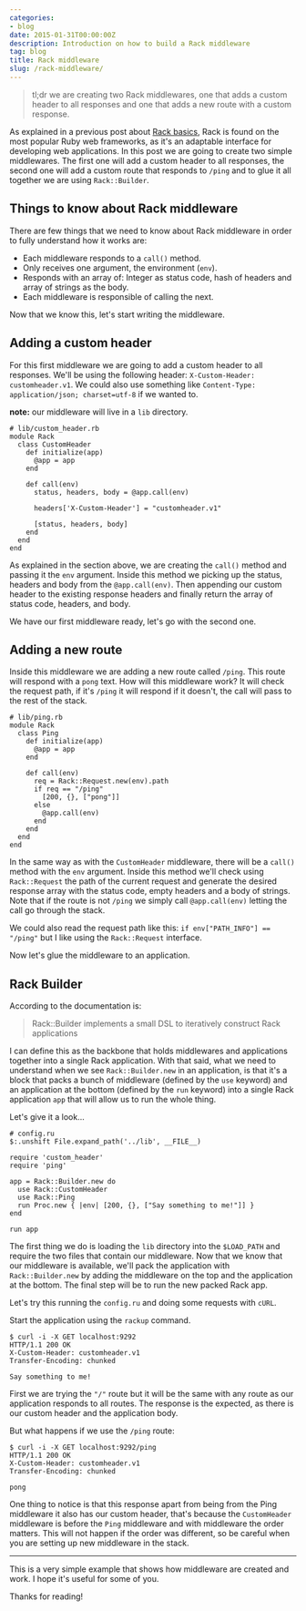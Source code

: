 ```yaml
---
categories:
- blog
date: 2015-01-31T00:00:00Z
description: Introduction on how to build a Rack middleware
tag: blog
title: Rack middleware
slug: /rack-middleware/
---
```


> tl;dr we are creating two Rack middlewares, one that adds a custom header to
all responses and one that adds a new route with a custom response.

As explained in a previous post about [Rack basics][rack-basics], Rack is found
on the most popular Ruby web frameworks, as it's an adaptable interface for
developing web applications. In this post we are going to create two simple
middlewares. The first one will add a custom header to all responses, the second
one will add a custom route that responds to `/ping` and to glue it all together
we are using `Rack::Builder`.

## Things to know about Rack middleware

There are few things that we need to know about Rack middleware in order to
fully understand how it works are:

- Each middleware responds to a `call()` method.
- Only receives one argument, the environment (`env`).
- Responds with an array of: Integer as status code, hash of headers and array
  of strings as the body.
- Each middleware is responsible of calling the next.

Now that we know this, let's start writing the middleware.

## Adding a custom header

For this first middleware we are going to add a custom header to all responses.
We'll be using the following header: `X-Custom-Header: customheader.v1`. We
could also use something like `Content-Type: application/json; charset=utf-8` if
we wanted to.

**note:** our middleware will live in a `lib` directory.

    # lib/custom_header.rb
    module Rack
      class CustomHeader
        def initialize(app)
          @app = app
        end

        def call(env)
          status, headers, body = @app.call(env)

          headers['X-Custom-Header'] = "customheader.v1"

          [status, headers, body]
        end
      end
    end

As explained in the section above, we are creating the `call()` method and
passing it the `env` argument. Inside this method we picking up the status,
headers and body from the `@app.call(env)`. Then appending our custom header to
the existing response headers and finally return the array of status code,
headers, and body.

We have our first middleware ready, let's go with the second one.

## Adding a new route

Inside this middleware we are adding a new route called `/ping`. This route will
respond with a `pong` text. How will this middleware work? It will check the
request path, if it's `/ping` it will respond if it doesn't, the call will pass
to the rest of the stack.

    # lib/ping.rb
    module Rack
      class Ping
        def initialize(app)
          @app = app
        end

        def call(env)
          req = Rack::Request.new(env).path
          if req == "/ping"
            [200, {}, ["pong"]]
          else
            @app.call(env)
          end
        end
      end
    end

In the same way as with the `CustomHeader` middleware, there will be a `call()`
method with the `env` argument. Inside this method we'll check using
`Rack::Request` the path of the current request and generate the desired
response array with the status code, empty headers and a body of strings. Note
that if the route is not `/ping` we simply call `@app.call(env)` letting the
call go through the stack.

We could also read the request path like this: `if env["PATH_INFO"] == "/ping"`
but I like using the `Rack::Request` interface.

Now let's glue the middleware to an application.

## Rack Builder

According to the documentation is:

> Rack::Builder implements a small DSL to iteratively construct Rack
applications

I can define this as the backbone that holds middlewares and applications
together into a single Rack application. With that said, what we need to
understand when we see `Rack::Builder.new` in an application, is that it's a
block that packs a bunch of middleware (defined by the `use` keyword) and an
application at the bottom (defined by the `run` keyword) into a single Rack
application `app` that will allow us to run the whole thing.

Let's give it a look...

    # config.ru
    $:.unshift File.expand_path('../lib', __FILE__)

    require 'custom_header'
    require 'ping'

    app = Rack::Builder.new do
      use Rack::CustomHeader
      use Rack::Ping
      run Proc.new { |env| [200, {}, ["Say something to me!"]] }
    end

    run app

The first thing we do is loading the `lib` directory into the `$LOAD_PATH` and
require the two files that contain our middleware. Now that we know that our
middleware is available, we'll pack the application with `Rack::Builder.new` by
adding the middleware on the top and the application at the bottom. The final
step will be to run the new packed Rack app.

Let's try this running the `config.ru` and doing some requests with `cURL`.

Start the application using the `rackup` command.

    $ curl -i -X GET localhost:9292
    HTTP/1.1 200 OK
    X-Custom-Header: customheader.v1
    Transfer-Encoding: chunked

    Say something to me!

First we are trying the `"/"` route but it will be the same with any route as
our application responds to all routes. The response is the expected, as there
is our custom header and the application body.

But what happens if we use the `/ping` route:

    $ curl -i -X GET localhost:9292/ping
    HTTP/1.1 200 OK
    X-Custom-Header: customheader.v1
    Transfer-Encoding: chunked

    pong

One thing to notice is that this response apart from being from the Ping
middleware it also has our custom header, that's because the `CustomHeader`
middleware is before the `Ping` middleware and with middleware the order
matters. This will not happen if the order was different, so be careful when
you are setting up new middleware in the stack.

---

This is a very simple example that shows how middleware are created and work. I
hope it's useful for some of you.

Thanks for reading!

[rack-basics]: http://albertogrespan.com/blog/rack-basics/
